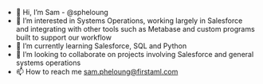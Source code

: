 - 👋 Hi, I’m Sam - @spheloung
- 👀 I’m interested in Systems Operations, working largely in Salesforce and integrating with other tools such as Metabase and custom programs built to support our workflow
- 🌱 I’m currently learning Salesforce, SQL and Python
- 💞️ I’m looking to collaborate on projects involving Salesforce and general systems operations
- 📫 How to reach me sam.pheloung@firstaml.com

<!---
spheloung/spheloung is a ✨ special ✨ repository because its `README.md` (this file) appears on your GitHub profile.
You can click the Preview link to take a look at your changes.
--->
